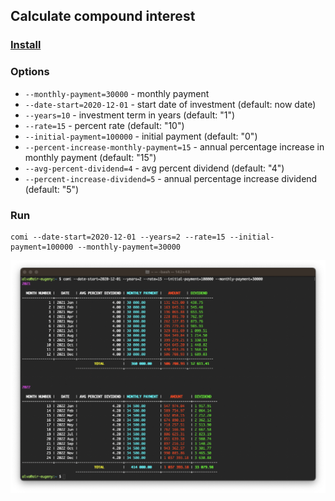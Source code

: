 ## Calculate compound interest 

### [Install](./docs/INSTALL.md)

### Options
* ```--monthly-payment=30000``` - monthly payment
* ```--date-start=2020-12-01``` - start date of investment (default: now date)
* ```--years=10``` - investment term in years (default: "1")
* ```--rate=15``` - percent rate (default: "10")
* ```--initial-payment=100000``` - initial payment (default: "0")
* ```--percent-increase-monthly-payment=15``` - annual percentage increase in monthly payment (default: "15")
* ```--avg-percent-dividend=4``` - avg percent dividend (default: "4")
* ```--percent-increase-dividend=5``` - annual percentage increase dividend (default: "5")

### Run
```shell
comi --date-start=2020-12-01 --years=2 --rate=15 --initial-payment=100000 --monthly-payment=30000
```
![Output](./docs/img/output.png "Output")


